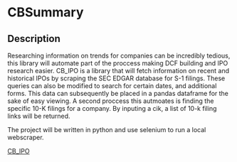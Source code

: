 # CBSummary

## Description

Researching information on trends for companies can be incredibly tedious, this library will automate part of the proccess making DCF building and IPO research easier. CB_IPO is a library that will fetch information on recent and historical IPOs by scraping the SEC EDGAR database for S-1 filings. These queries can also be modified to search for certain dates, and additional forms. This data can subsequently be placed in a pandas dataframe for the sake of easy viewing. A second proccess this autmoates is finding the specific 10-K filings for a company. By inputing a cik, a list of 10-k filing links will be returned.

The project will be written in python and use selenium to run a local webscraper.

[CB_IPO](https://github.com/llw2128/CB_IPO)
